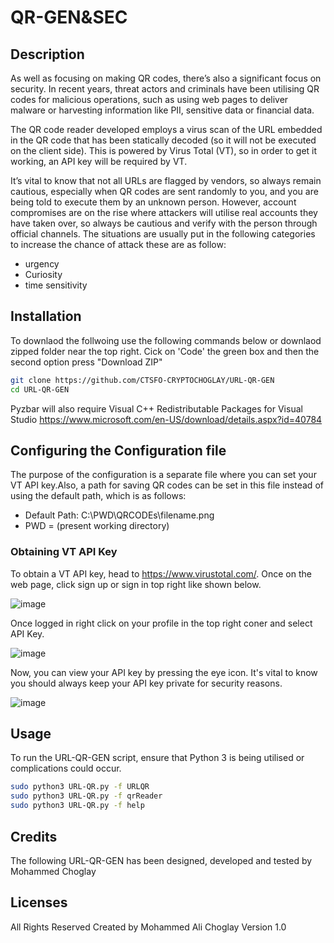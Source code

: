 # QR-GEN&SEC

## Description  
As well as focusing on making QR codes, there’s also a significant focus on security. In recent years, threat actors and criminals have been utilising QR codes for malicious operations, such as using web pages to deliver malware or harvesting information like PII, sensitive data or financial data.

The QR code reader developed employs a virus scan of the URL embedded in the QR code that has been statically decoded (so it will not be executed on the client side). This is powered by Virus Total (VT), so in order to get it working, an API key will be required by VT.

It’s vital to know that not all URLs are flagged by vendors, so always remain cautious, especially when QR codes are sent randomly to you, and you are being told to execute them by an unknown person. However, account compromises are on the rise where attackers will utilise real accounts they have taken over, so always be cautious and verify with the person through official channels. The situations are usually put in the following categories to increase the chance of attack these are as follow: 
* urgency
* Curiosity
* time sensitivity

## Installation

To downlaod the follwoing use the following commands below or downlaod zipped folder near the top right. 
Cick on 'Code' the green box and then the second option press "Download ZIP"   

```bash
git clone https://github.com/CTSFO-CRYPTOCHOGLAY/URL-QR-GEN
cd URL-QR-GEN
```
Pyzbar will also require Visual C++ Redistributable Packages for Visual Studio
https://www.microsoft.com/en-US/download/details.aspx?id=40784

## Configuring the Configuration file

The purpose of the configuration is a separate file where you can set your VT API key.Also, a path for saving QR codes can be set in this file instead of using the default path, which is as follows: 

* Default Path: C:\PWD\QRCODEs\filename.png
* PWD = (present working directory)

### Obtaining VT API Key  

To obtain a  VT API key, head to https://www.virustotal.com/. Once on the web page, click sign up or sign in top right like shown below.

![image](https://github.com/CTSFO-CRYPTOCHOGLAY/QR-GEN-SEC/assets/72378816/2fd8e889-8319-476d-8002-065293748cca) 

Once logged in right click on your profile in the top right coner and select API Key.

![image](https://github.com/CTSFO-CRYPTOCHOGLAY/QR-GEN-SEC/assets/72378816/5a62d0e1-7321-41bd-ba4a-c70db9890739) 

Now, you can view your API key by pressing the eye icon. It's vital to know you should always keep your API key private for security reasons. 

![image](https://github.com/CTSFO-CRYPTOCHOGLAY/QR-GEN-SEC/assets/72378816/02b5b3f1-6ac8-4da5-9411-e62e8aa38f9f)




## Usage
To run the URL-QR-GEN script, ensure that Python 3 is being utilised or complications could occur. 

```bash
sudo python3 URL-QR.py -f URLQR
sudo python3 URL-QR.py -f qrReader
sudo python3 URL-QR.py -f help
```

## Credits
The following URL-QR-GEN has been designed, developed and tested by Mohammed Choglay

## Licenses
All Rights Reserved
Created by Mohammed Ali Choglay
Version 1.0
